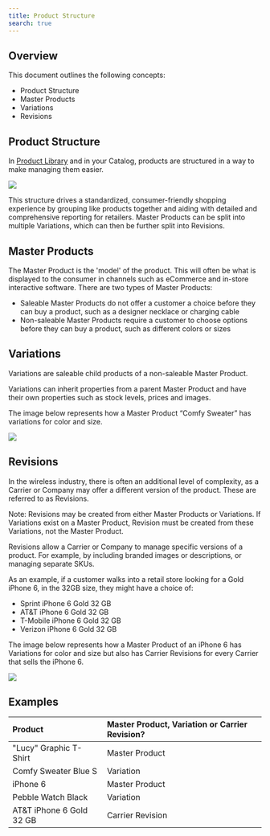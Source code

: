 ```yaml
---
title: Product Structure
search: true
---
```


## Overview

This document outlines the following concepts:

* Product Structure
* Master Products
* Variations
* Revisions

## Product Structure

In [Product Library](http://developers.iqmetrix.com/concepts/product-library/#product-library) and in your Catalog, products are structured in a way to make managing them easier.

<img class="popUpImage" src="http://developers.iqmetrix.com/images/product_structure.jpg"/> 

This structure drives a standardized, consumer-friendly shopping experience by grouping like products together and aiding with detailed and comprehensive reporting for retailers. Master Products can be split into multiple Variations, which can then be further split into Revisions.

## Master Products

The Master Product is the 'model' of the product. This will often be what is displayed to the consumer in channels such as eCommerce and in-store interactive software. There are two types of Master Products:

* Saleable Master Products do not offer a customer a choice before they can buy a product, such as a designer necklace or charging cable
* Non-saleable Master Products require a customer to choose options before they can buy a product, such as different colors or sizes

## Variations

Variations are saleable child products of a non-saleable Master Product. 

Variations can inherit properties from a parent Master Product and have their own properties such as stock levels, prices and images.

The image below represents how a Master Product “Comfy Sweater” has variations for color and size.

<img class="popUpImage" src="http://developers.iqmetrix.com/images/nonwireless.png"/> 

## Revisions

In the wireless industry, there is often an additional level of complexity, as a Carrier or Company may offer a different version of the product. These are referred to as Revisions.

Note: Revisions may be created from either Master Products or Variations. If Variations exist on a Master Product, Revision must be created from these Variations, not the Master Product.

Revisions allow a Carrier or Company to manage specific versions of a product. For example, by including branded images or descriptions, or managing separate SKUs.

As an example, if a customer walks into a retail store looking for a Gold iPhone 6, in the 32GB size, they might have a choice of:

* Sprint iPhone 6 Gold 32 GB
* AT&T iPhone 6 Gold 32 GB
* T-Mobile iPhone 6 Gold 32 GB
* Verizon iPhone 6 Gold 32 GB

The image below represents how a Master Product of an iPhone 6 has Variations for color and size but also has Carrier Revisions for every Carrier that sells the iPhone 6.

<img class="popUpImage" src="http://developers.iqmetrix.com/images/wireless.png"/> 

## Examples

| Product | Master Product, Variation or Carrier Revision? | 
|:-------------|:------------------------------------------|
| "Lucy" Graphic T-Shirt | Master Product | 
| Comfy Sweater Blue S | Variation | 
| iPhone 6 | Master Product | 
| Pebble Watch Black | Variation |
| AT&T iPhone 6 Gold 32 GB | Carrier Revision | 